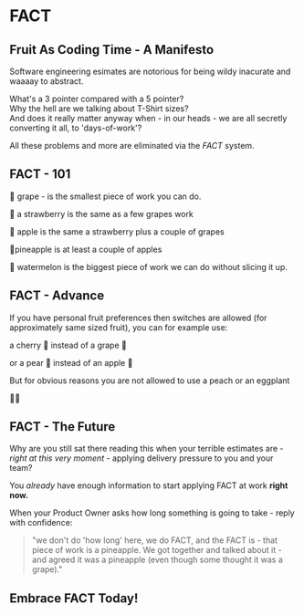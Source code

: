 # FACT

## Fruit As Coding Time - A Manifesto

Software engineering esimates are notorious for being wildy inacurate and waaaay to abstract.  

What's a 3 pointer compared with a 5 pointer?  
Why the hell are we talking about T-Shirt sizes?  
And does it really matter anyway when - in our heads - we are all secretly converting it all, to 'days-of-work'?

All these problems and more are eliminated via the *FACT* system.

## FACT - 101

:grapes: grape - is the smallest piece of work you can do.

:strawberry: a strawberry is the same as a few grapes work

:apple: apple is the same a strawberry plus a couple of grapes

:pineapple:pineapple is at least a couple of apples

:watermelon: watermelon is the biggest piece of work we can do without slicing it up.

## FACT - Advance

If you have personal fruit preferences then switches are allowed (for approximately same sized fruit), you can for example use:

a cherry :cherries: instead of a grape :grapes:

or a pear :pear: instead of an apple :apple:

But for obvious reasons you are not allowed to use a peach or an eggplant

:peach::eggplant:

## FACT - The Future

Why are you still sat there reading this when your terrible estimates are -  _right at this very moment_ - applying delivery pressure to you and your team?  

You _already_ have enough information to start applying FACT at work **right now.**

When your Product Owner asks how long something is going to take - reply with confidence:

> "we don't do 'how long' here, we do FACT, and the FACT is - that piece of work is a pineapple. 
> We got together and talked about it - and agreed it was a pineapple (even though some thought it was a grape)."

## Embrace FACT Today!





